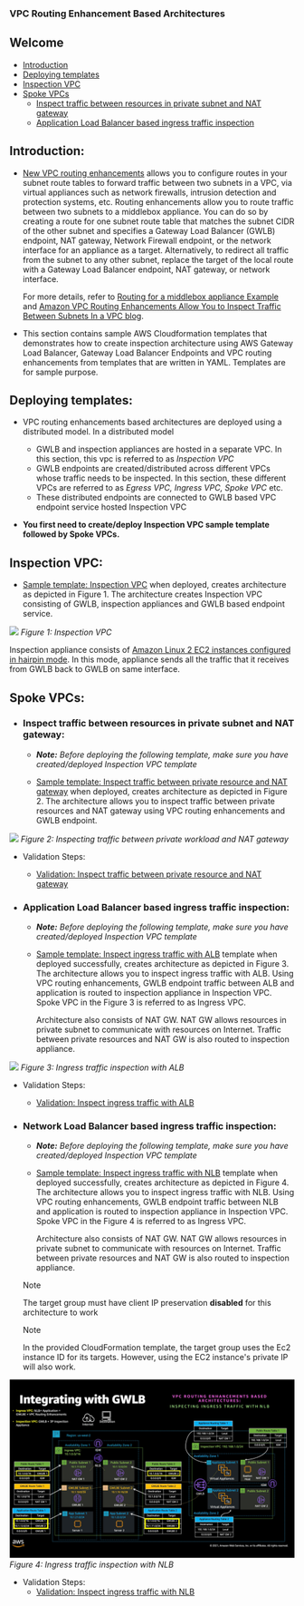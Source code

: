 ### VPC Routing Enhancement Based Architectures

## Welcome

* [Introduction](#introduction)
* [Deploying templates](#deploying-templates)
* [Inspection VPC](#inspection-vpc)
* [Spoke VPCs](#spoke-vpcs)
  * [Inspect traffic between resources in private subnet and NAT gateway](#inspect-traffic-between-resources-in-private-subnet-and-nat-gateway)
  * [Application Load Balancer based ingress traffic inspection](#application-load-balancer-based-ingress-traffic-inspection)

## Introduction:

* [New VPC routing enhancements](https://aws.amazon.com/about-aws/whats-new/2021/08/amazon-vpc-subnets/) allows you to configure routes in your subnet route tables to forward traffic between two subnets in a VPC, via virtual appliances such as network firewalls, intrusion detection and protection systems, etc. Routing enhancements allow you to route traffic between two subnets to a middlebox appliance. You can do so by creating a route for one subnet route table that matches the subnet CIDR of the other subnet and specifies a Gateway Load Balancer (GWLB) endpoint, NAT gateway, Network Firewall endpoint, or the network interface for an appliance as a target. Alternatively, to redirect all traffic from the subnet to any other subnet, replace the target of the local route with a Gateway Load Balancer endpoint, NAT gateway, or network interface.

  For more details, refer to [Routing for a middlebox appliance Example](https://docs.aws.amazon.com/vpc/latest/userguide/route-table-options.html#route-tables-appliance-routing) and [Amazon VPC Routing Enhancements Allow You to Inspect Traffic Between Subnets In a VPC blog](https://aws.amazon.com/blogs/aws/inspect-subnet-to-subnet-traffic-with-amazon-vpc-more-specific-routing/).

* This section contains sample AWS Cloudformation templates that demonstrates how to create inspection architecture using AWS Gateway Load Balancer, Gateway Load Balancer Endpoints and VPC routing enhancements from templates that are written in YAML. Templates are for sample purpose.

## Deploying templates:

* VPC routing enhancements based architectures are deployed using a distributed model. In a distributed model
  * GWLB and inspection appliances are hosted in a separate VPC. In this section, this vpc is referred to as *Inspection VPC*
  * GWLB endpoints are created/distributed across different VPCs whose traffic needs to be inspected. In this section, these different VPCs are referred to as *Egress VPC, Ingress VPC, Spoke VPC* etc.
  * These distributed endpoints are connected to GWLB based VPC endpoint service hosted Inspection VPC

* **You first need to create/deploy Inspection VPC sample template followed by Spoke VPCs.**

## Inspection VPC:

* [Sample template: Inspection VPC](templates/InspectionVpc.yaml) when deployed, creates architecture as depicted in Figure 1. The architecture creates Inspection VPC consisting of GWLB, inspection appliances and GWLB based endpoint service.

![](images/inspection_vpc.jpg)
*Figure 1: Inspection VPC*

Inspection appliance consists of [Amazon Linux 2 EC2 instances configured in hairpin mode](../../aws-cli/gwlb/configure_iptables_al2.md). In this mode, appliance sends all the traffic that it receives from GWLB back to GWLB on same interface.

## Spoke VPCs:

* ### Inspect traffic between resources in private subnet and NAT gateway:

  * ***Note:** Before deploying the following template, make sure you have created/deployed Inspection VPC template*

  * [Sample template: Inspect traffic between private resource and NAT gateway](templates/EgressVpcNatGw.yaml) when deployed, creates architecture as depicted in Figure 2. The architecture allows you to inspect traffic between private resources and NAT gateway using VPC routing enhancements and GWLB endpoint.

![](images/egress/egress_inspection_natgw_vpc_re_gwlbe.jpg)
*Figure 2: Inspecting traffic between private workload and NAT gateway*

  * Validation Steps:
    * [Validation: Inspect traffic between private resource and NAT gateway](EgressVpcNatGw.md)

* ### Application Load Balancer based ingress traffic inspection:

  * ***Note:** Before deploying the following template, make sure you have created/deployed Inspection VPC template*

  * [Sample template: Inspect ingress traffic with ALB](templates/IngressVpcAlb.yaml) template when deployed successfully, creates architecture as depicted in Figure 3. The architecture allows you to inspect ingress traffic with ALB. Using VPC routing enhancements, GWLB endpoint traffic between ALB and application is routed to inspection appliance in Inspection VPC. Spoke VPC in the Figure 3 is referred to as Ingress VPC.

    Architecture also consists of NAT GW. NAT GW allows resources in private subnet to communicate with resources on Internet. Traffic between private resources and NAT GW is also routed to inspection appliance.

![](images/ingress/ingress_inspection_elb_vpc_re_gwlbe.jpg)
*Figure 3: Ingress traffic inspection with ALB*

  * Validation Steps:
    * [Validation: Inspect ingress traffic with ALB](IngressVpcAlb.md)

* ### Network Load Balancer based ingress traffic inspection:

  * ***Note:** Before deploying the following template, make sure you have created/deployed Inspection VPC template*

  * [Sample template: Inspect ingress traffic with NLB](templates/IngressVpcNlb.yaml) template when deployed successfully, creates architecture as depicted in Figure 4. The architecture allows you to inspect ingress traffic with NLB. Using VPC routing enhancements, GWLB endpoint traffic between NLB and application is routed to inspection appliance in Inspection VPC. Spoke VPC in the Figure 4 is referred to as Ingress VPC.

    Architecture also consists of NAT GW. NAT GW allows resources in private subnet to communicate with resources on Internet. Traffic between private resources and NAT GW is also routed to inspection appliance.

  > [!NOTE]
  > The target group must have client IP preservation **disabled** for this architecture to work

  > [!NOTE]
  > In the provided CloudFormation template, the target group uses the Ec2 instance ID for its targets. However, using the EC2 instance's private IP will also work.

![ingress inspection with NLB for VPC routing enhancements with GWLBE](images/ingress-nlb/ingress_inspection_nlb_vpc_re_gwlbe.png)
*Figure 4: Ingress traffic inspection with NLB*

  * Validation Steps:
    * [Validation: Inspect ingress traffic with NLB](IngressVpcNlb.md)